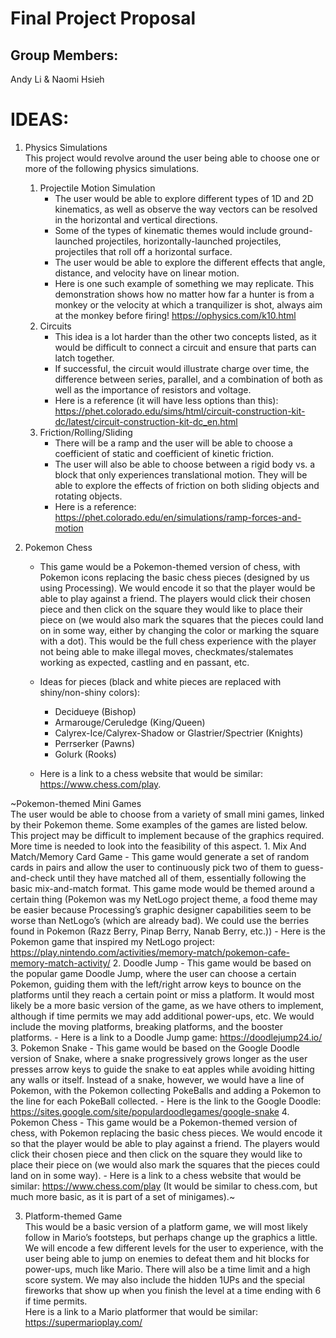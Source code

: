 # Final Project Proposal

## Group Members:

Andy Li & Naomi Hsieh

# IDEAS:

1. Physics Simulations  
This project would revolve around the user being able to choose one or more of the following physics simulations.
    1. Projectile Motion Simulation
        - The user would be able to explore different types of 1D and 2D kinematics, as well as observe the way vectors can be resolved in the horizontal and vertical directions.
        - Some of the types of kinematic themes would include ground-launched projectiles, horizontally-launched projectiles, projectiles that roll off a horizontal surface.
        - The user would be able to explore the different effects that angle, distance, and velocity have on linear motion.
        - Here is one such example of something we may replicate. This demonstration shows how no matter how far a hunter is from a monkey or the velocity at which a tranquilizer is shot, always aim at the monkey before firing! https://ophysics.com/k10.html
    2. Circuits
        - This idea is a lot harder than the other two concepts listed, as it would be difficult to connect a circuit and ensure that parts can latch together.
        - If successful, the circuit would illustrate charge over time, the difference between series, parallel, and a combination of both as well as the importance of resistors and voltage.
        - Here is a reference (it will have less options than this): https://phet.colorado.edu/sims/html/circuit-construction-kit-dc/latest/circuit-construction-kit-dc_en.html
    3. Friction/Rolling/Sliding
        - There will be a ramp and the user will be able to choose a coefficient of static and coefficient of kinetic friction.
        - The user will also be able to choose between a rigid body vs. a block that only experiences translational motion. They will be able to explore the effects of friction on both sliding objects and rotating objects.
        - Here is a reference: https://phet.colorado.edu/en/simulations/ramp-forces-and-motion


2. Pokemon Chess
    - This game would be a Pokemon-themed version of chess, with Pokemon icons replacing the basic chess pieces (designed by us using Processing). We would encode it so that the player would be able to play against a friend. The players would click their chosen piece and then click on the square they would like to place their piece on (we would also mark the squares that the pieces could land on in some way, either by changing the color or marking the square with a dot). This would be the full chess experience with the player not being able to make illegal moves, checkmates/stalemates working as expected, castling and en passant, etc.
    - Ideas for pieces (black and white pieces are replaced with shiny/non-shiny colors):
      - Decidueye (Bishop)
      - Armarouge/Ceruledge (King/Queen)
      - Calyrex-Ice/Calyrex-Shadow or Glastrier/Spectrier (Knights)
      - Perrserker (Pawns)
      - Golurk (Rooks)

    - Here is a link to a chess website that would be similar: https://www.chess.com/play.








~Pokemon-themed Mini Games  
The user would be able to choose from a variety of small mini games, linked by their Pokemon theme. Some examples of the games are listed below. This project may be difficult to implement because of the graphics required. More time is needed to look into the feasibility of this aspect.
    1. Mix And Match/Memory Card Game
          - This game would generate a set of random cards in pairs and allow the user to continuously pick two of them to guess-and-check until they have matched all of them, essentially following the basic mix-and-match format. This game mode would be themed around a certain thing (Pokemon was my NetLogo project theme, a food theme may be easier because Processing’s graphic designer capabilities seem to be worse than NetLogo’s (which are already bad). We could use the berries found in Pokemon (Razz Berry, Pinap Berry, Nanab Berry, etc.))
          - Here is the Pokemon game that inspired my NetLogo project: https://play.nintendo.com/activities/memory-match/pokemon-cafe-memory-match-activity/
      2. Doodle Jump
          - This game would be based on the popular game Doodle Jump, where the user can choose a certain Pokemon, guiding them with the left/right arrow keys to bounce on the platforms until they reach a certain point or miss a platform. It would most likely be a more basic version of the game, as we have others to implement, although if time permits we may add additional power-ups, etc. We would include the moving platforms, breaking platforms, and the booster platforms.
          - Here is a link to a Doodle Jump game: https://doodlejump24.io/
      3. Pokemon Snake
          - This game would be based on the Google Doodle version of Snake, where a snake progressively grows longer as the user presses arrow keys to guide the snake to eat apples while avoiding hitting any walls or itself. Instead of a snake, however, we would have a line of Pokemon, with the Pokemon collecting PokeBalls and adding a Pokemon to the line for each PokeBall collected.
          - Here is the link to the Google Doodle: https://sites.google.com/site/populardoodlegames/google-snake
      4. Pokemon Chess
          - This game would be a Pokemon-themed version of chess, with Pokemon replacing the basic chess pieces. We would encode it so that the player would be able to play against a friend. The players would click their chosen piece and then click on the square they would like to place their piece on (we would also mark the squares that the pieces could land on in some way).
          - Here is a link to a chess website that would be similar: https://www.chess.com/play (It would be similar to chess.com, but much more basic, as it is part of a set of minigames).~

3. Platform-themed Game  
This would be a basic version of a platform game, we will most likely follow in Mario’s footsteps, but perhaps change up the graphics a little. We will encode a few different levels for the user to experience, with the user being able to jump on enemies to defeat them and hit blocks for power-ups, much like Mario. There will also be a time limit and a high score system. We may also include the hidden 1UPs and the special fireworks that show up when you finish the level at a time ending with 6 if time permits.  
Here is a link to a Mario platformer that would be similar: https://supermarioplay.com/  
